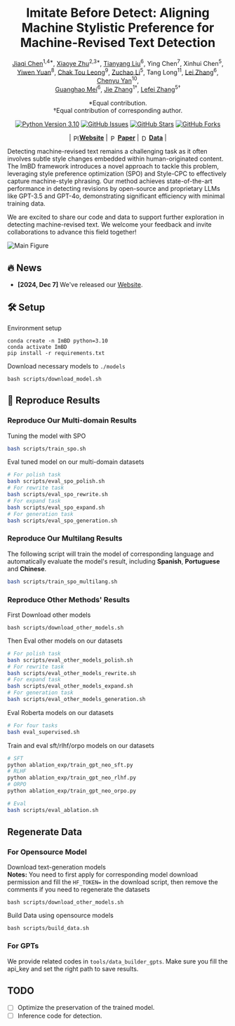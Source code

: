 <h1 align="center">Imitate Before Detect: Aligning Machine Stylistic Preference for Machine-Revised Text Detection</h1>

<p align="center">
   <a href="https://scholar.google.com/citations?user=Au_y5poAAAAJ">Jiaqi Chen</a><sup>1,4*</sup>, <a href="https://xyzhu1225.github.io/">Xiaoye Zhu</a><sup>2,3*</sup>, <a href="https://leolty.github.io/">Tianyang Liu</a><sup>6</sup>, Ying Chen<sup>7</sup>, Xinhui Chen<sup>5</sup>,<br> <a href="https://scholar.google.com/citations?user=koA9QbMAAAAJ">Yiwen Yuan</a><sup>8</sup>, <a href="https://cooperleong00.github.io/">Chak Tou Leong</a><sup>9</sup>, <a href="https://zcli-charlie.github.io/">Zuchao Li</a><sup>5</sup>, Tang Long<sup>11</sup>, <a href="https://yusalei.github.io/">Lei Zhang</a><sup>6</sup>, <a href="https://scholar.google.com/citations?user=281EWzQAAAAJ">Chenyu Yan</a><sup>10</sup>, <br><a href="https://scholar.google.com/citations?user=mliv6KEAAAAJ">Guanghao Mei</a><sup>6</sup>, <a href="https://scholar.google.com/citations?user=epTfECgAAAAJ">Jie Zhang</a><sup>1†</sup>, <a href="https://scholar.google.com/citations?user=BLKHwNwAAAAJ">Lefei Zhang</a><sup>5†</sup>
</p>

<p align="center">
  *Equal contribution.<br> †Equal contribution of corresponding author.
</p>

<p align="center">
<a href="https://www.python.org/downloads/release/python-3100/"><img src="https://img.shields.io/badge/python-3.10-blue.svg" alt="Python Version 3.10"></a>
  <a href="https://github.com/Jiaqi-Chen-00/ImBD/issues"><img src="https://img.shields.io/github/issues/Jiaqi-Chen-00/ImBD" alt="GitHub Issues"></a>
  <a href="https://github.com/Jiaqi-Chen-00/ImBD/stargazers"><img src="https://img.shields.io/github/stars/Jiaqi-Chen-00/ImBD" alt="GitHub Stars"></a>
  <a href="https://github.com/Jiaqi-Chen-00/ImBD/network/members"><img src="https://img.shields.io/github/forks/Jiaqi-Chen-00/ImBD" alt="GitHub Forks"></a>
</p>

<p align="center">
| <img src="https://img.icons8.com/color/48/000000/internet.png" alt="Platform" width="15" height="15" style="vertical-align: middle;"/><a href="https://machine-text-detection.github.io/ImBD/"><b>Website</b></a> | <img src="https://img.icons8.com/?size=100&id=13580&format=png&color=000000" alt="Paper" width="15" height="15" style="vertical-align: middle;"/> <a href=""><b>Paper</b></a> | <img src="https://img.icons8.com/?size=100&id=1475&format=png&color=90CAF9" alt="Data" width="15" height="15" style="vertical-align: middle;"/> <a href="https://github.com/Jiaqi-Chen-00/ImBD/tree/main/data"><b>Data</b></a> |
</p>

Detecting machine-revised text remains a challenging task as it often involves subtle style changes embedded within human-originated content. The ImBD framework introduces a novel approach to tackle this problem, leveraging style preference optimization (SPO) and Style-CPC to effectively capture machine-style phrasing. Our method achieves state-of-the-art performance in detecting revisions by open-source and proprietary LLMs like GPT-3.5 and GPT-4o, demonstrating significant efficiency with minimal training data.

We are excited to share our code and data to support further exploration in detecting machine-revised text. We welcome your feedback and invite collaborations to advance this field together!


![Main Figure](https://machine-text-detection.github.io/ImBD/static/images/method.png)

## 🔥 News

- **[2024, Dec 7]** We've released our [Website](https://machine-text-detection.github.io/ImBD).

## 🛠️ Setup
Environment setup
```
conda create -n ImBD python=3.10
conda activate ImBD
pip install -r requirements.txt
```
Download necessary models to ```./models ```
```
bash scripts/download_model.sh
```
## 🚀 Reproduce Results
### Reproduce Our Multi-domain Results
Tuning the model with SPO
```bash
bash scripts/train_spo.sh
```
Eval tuned model on our multi-domain datasets
```bash
# For polish task
bash scripts/eval_spo_polish.sh
# For rewrite task
bash scripts/eval_spo_rewrite.sh
# For expand task
bash scripts/eval_spo_expand.sh
# For generation task
bash scripts/eval_spo_generation.sh
```
### Reproduce Our Multilang Results
The following script will train the model of corresponding language and automatically evaluate the model's result, including **Spanish**, **Portuguese** and **Chinese**.
```bash
bash scripts/train_spo_multilang.sh
```

### Reproduce Other Methods' Results
First Download other models  
```
bash scripts/download_other_models.sh
```
Then Eval other models on our datasets
```bash
# For polish task
bash scripts/eval_other_models_polish.sh
# For rewrite task
bash scripts/eval_other_models_rewrite.sh
# For expand task
bash scripts/eval_other_models_expand.sh
# For generation task
bash scripts/eval_other_models_generation.sh
```
Eval Roberta models on our datasets
```bash
# For four tasks
bash eval_supervised.sh
```
Train and eval sft/rlhf/orpo models on our datasets
```bash
# SFT
python ablation_exp/train_gpt_neo_sft.py
# RLHF
python ablation_exp/train_gpt_neo_rlhf.py
# ORPO
python ablation_exp/train_gpt_neo_orpo.py

# Eval
bash scripts/eval_ablation.sh
```
## Regenerate Data
### For Opensource Model
Download text-generation models  
**Notes:** You need to first apply for corresponding model download permission and fill the ```HF_TOKEN=``` in the download script, then remove the comments if you need to regenerate the datasets
```
bash scripts/download_other_models.sh
```
Build Data using opensource models
```
bash scripts/build_data.sh
```
### For GPTs
We provide related codes in `tools/data_builder_gpts`. Make sure you fill the api_key and set the right path to save results.

## TODO

- [ ] Optimize the preservation of the trained model. 
- [ ] Inference code for detection. 
